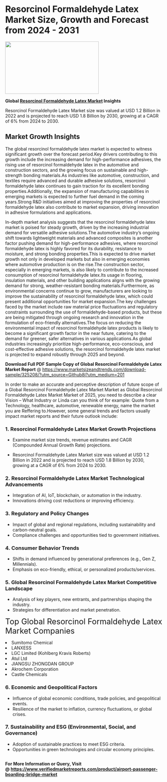 <H1>Resorcinol Formaldehyde Latex Market Size, Growth and Forecast from 2024 - 2031</H1><img class="aligncenter size-medium wp-image-584254" src="https://thirdeyenews.in/wp-content/uploads/2024/09/Global-Market-Research-300x168.jpeg" alt="" width="300" height="168" /><p><strong>Global&nbsp;<a href="https://www.marketsizeandtrends.com/download-sample/325208/?utm_source=Github8j?utm_medium=201">Resorcinol Formaldehyde Latex Market</a> Insights</strong></p><p>Resorcinol Formaldehyde Latex Market size was valued at USD 1.2 Billion in 2022 and is projected to reach USD 1.8 Billion by 2030, growing at a CAGR of 6% from 2024 to 2030.</p><p><h2>Market Growth Insights</h2> <p>The global resorcinol formaldehyde latex market is expected to witness significant growth over the forecast period.Key drivers contributing to this growth include the increasing demand for high-performance adhesives, the rising use of resorcinol formaldehyde latex in the automotive and construction sectors, and the growing focus on sustainable and high-strength bonding materials.As industries like automotive, construction, and textiles require advanced and durable adhesive solutions, resorcinol formaldehyde latex continues to gain traction for its excellent bonding properties.Additionally, the expansion of manufacturing capabilities in emerging markets is expected to further fuel demand in the coming years.Strong R&D initiatives aimed at improving the properties of resorcinol formaldehyde latex also contribute to market expansion, driving innovation in adhesive formulations and applications.</p> <p>In-depth market analysis suggests that the resorcinol formaldehyde latex market is poised for steady growth, driven by the increasing industrial demand for versatile adhesive solutions.The automotive industry’s ongoing shift towards lightweight materials and advanced composites is another factor pushing demand for high-performance adhesives, where resorcinol formaldehyde latex is highly favored for its durability, resistance to moisture, and strong bonding properties.This is expected to drive market growth not only in developed markets but also in emerging economies where automotive production is on the rise.The construction sector, especially in emerging markets, is also likely to contribute to the increased consumption of resorcinol formaldehyde latex.Its usage in flooring, insulation materials, and other building applications aligns with the growing demand for strong, weather-resistant bonding materials.Furthermore, as environmental concerns continue to grow, manufacturers are looking to improve the sustainability of resorcinol formaldehyde latex, which could present additional opportunities for market expansion.The key challenges faced by the market include raw material price fluctuations and regulatory constraints surrounding the use of formaldehyde-based products, but these are being mitigated through ongoing research and innovation in the formulation of eco-friendly alternatives.The focus on reducing the environmental impact of resorcinol formaldehyde latex products is likely to become a significant growth factor in the near future, catering to the demand for greener, safer alternatives in various applications.As global industries increasingly prioritize high-performance, eco-conscious, and cost-effective adhesive solutions, the resorcinol formaldehyde latex market is projected to expand robustly through 2025 and beyond.</p> <p><span class=""><strong>Download Full PDF Sample Copy of Global Resorcinol Formaldehyde Latex Market Report</strong> @ <a href="https://www.marketsizeandtrends.com/download-sample/325208/?utm_source=Github8j?utm_medium=201" target="_blank">https://www.marketsizeandtrends.com/download-sample/325208/?utm_source=Github8j?utm_medium=201</a></span></p><p>In order to make an accurate and perceptive description of future scope of a Global&nbsp;Resorcinol Formaldehyde Latex Market Market as Global&nbsp;Resorcinol Formaldehyde Latex Market Market of 2025, you need to describe a clear Vision &ndash; What Industry or Linda can you think of for example: Quote from a Technology, healthcare, automotive, renewable energy, name the market you are Reffering to.However, some general trends and factors usually impact market reports and their future outlook include:</p><h3>1.&nbsp;<strong>Resorcinol Formaldehyde Latex Market Growth Projections</strong></h3><ul><li>Examine market size trends, revenue estimates and CAGR (Compounded Annual Growth Rate) projections.</li><li><p>Resorcinol Formaldehyde Latex Market size was valued at USD 1.2 Billion in 2022 and is projected to reach USD 1.8 Billion by 2030, growing at a CAGR of 6% from 2024 to 2030.</p></li></ul><h3>2.&nbsp;<strong>Resorcinol Formaldehyde Latex Market Technological Advancements</strong></h3><ul><li>Integration of AI, IoT, blockchain, or automation in the industry.</li><li>Innovations driving cost reductions or improving efficiency.</li></ul><h3>3.&nbsp;<strong>Regulatory and Policy Changes</strong></h3><ul><li>Impact of global and regional regulations, including sustainability and carbon-neutral goals.</li><li>Compliance challenges and opportunities tied to government initiatives.</li></ul><h3>4.&nbsp;<strong>Consumer Behavior Trends</strong></h3><ul><li>Shifts in demand influenced by generational preferences (e.g., Gen Z, Millennials).</li><li>Emphasis on eco-friendly, ethical, or personalized products/services.</li></ul><h3>5.&nbsp;<strong>Global Resorcinol Formaldehyde Latex Market Competitive Landscape</strong></h3><ul><li>Analysis of key players, new entrants, and partnerships shaping the industry.</li><li>Strategies for differentiation and market penetration.</li></ul><p data-pm-slice="1 1 []"><span style="color: inherit; font-family: inherit; font-size: 25px;">Top Global Resorcinol Formaldehyde Latex Market Companies</span></p><div class="" data-test-id=""><p><li>Sumitomo Chemical</li><li> LANXESS</li><li> LGC Limited (Kohlberg Kravis Roberts)</li><li> Atul Ltd</li><li> JIANGSU ZHONGDAN GROUP</li><li> Akrochem Corporation</li><li> Castle Chemicals</li></p></div><h3>6.&nbsp;<strong>Economic and Geopolitical Factors</strong></h3><ul><li>Influence of global economic conditions, trade policies, and geopolitical events.</li><li>Resilience of the market to inflation, currency fluctuations, or global crises.</li></ul><h3>7.&nbsp;<strong>Sustainability and ESG (Environmental, Social, and Governance)</strong></h3><ul><li>Adoption of sustainable practices to meet ESG criteria.</li><li>Opportunities in green technologies and circular economy principles.</li></ul><h2><strong style="font-size: 14px;">For More Information or Query, Visit @&nbsp;</strong><a style="background-color: #ffffff; font-size: 14px;" href="https://www.marketsizeandtrends.com/report/resorcinol-formaldehyde-latex-market/" target="_blank">https://www.verifiedmarketreports.com/product/airport-passenger-boarding-bridge-market</a></h2>